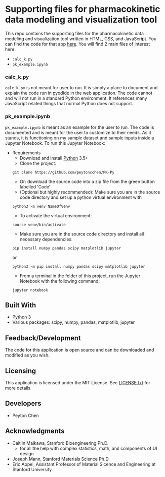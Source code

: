 # Supporting files for pharmacokinetic data modeling and visualization tool
This repo contains the supporting files for the pharmacokinetic data modeling and visualization tool written in HTML, CSS, and JavaScript. 
You can find the code for that app [here](https://github.com/peytoncchen/PK-Visualization). 
You will find 2 main files of interest here:
- ```calc_k.py``` 
- ```pk_example.ipynb```

### calc_k.py
```calc_k.py``` is not meant for user to run. It is simply a place to document and explain the code run in pyodide in the web application. The code cannot and will not run in a standard Python environment. It references many JavaScript related things that normal Python does not support.

### pk_example.ipynb
```pk_example.ipynb``` is meant as an example for the user to run. The code is documented and is meant for the user to customize to their needs. As it stands, it is functioning on my sample dataset and sample inputs inside a Jupyter Notebook.
To run this Jupyter Notebook:
- Requirements
  - Download and install [Python](https://www.python.org) 3.5+
  - Clone the project:
  ```
  git clone https://github.com/peytoncchen/PK-Py
  ```
    - Or: download the source code into a zip file from the green button labelled 'Code'
  - (Optional but highly recommended): Make sure you are in the source code directory and set up a python virtual environment with
  ```
  python3 -m venv NameOfVenv
  ```
  - To activate the virtual environment:
  ```
  source venv/bin/activate
  ```
  - Make sure you are in the source code directory and install all necessary dependencies:
  ```
  pip install numpy pandas scipy matplotlib jupyter
  ```
  or
  ```
  python3 -m pip install numpy pandas scipy matplotlib jupyter
  ```
  - From a terminal in the folder of this project, run the Jupyter Notebook with the following command:
  ```
  jupyter notebook
  ```

## Built With
- Python 3
- Various packages: scipy, numpy, pandas, matplotlib, jupyter

## Feedback/Development
The code for this application is open source and can be downloaded and modified as you wish. 

## Licensing
This application is licensed under the MIT License. See [LICENSE.txt](LICENSE.txt) for more details.

## Developers
- Peyton Chen

## Acknowledgments
- Caitlin Maikawa, Stanford Bioengineering Ph.D.
  - for all the help with complex statistics, math, and components of UI design
- Joseph Mann, Stanford Materials Science Ph.D.
- Eric Appel, Assistant Professor of Material Sicence and Engineering at Stanford University
